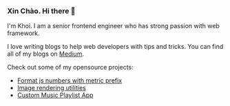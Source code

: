 ### Xin Chào. Hi there 👋

I'm Khoi. I am a senior frontend engineer who has strong passion with web framework.

I love writing blogs to help web developers with tips and tricks. You can find all of my blogs on [Medium](https://medium.com/@khoixbui).

Check out some of my opensource projects:
* [Format js numbers with metric prefix](https://github.com/iresa-org/ngx-metric-prefix)
* [Image rendering utilities](https://github.com/iresa-org/ngx-imagely)
* [Custom Music Playlist App](https://github.com/iresa-org/iresa-web-portal)
